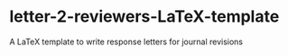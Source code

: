 # letter-2-reviewers-LaTeX-template
A LaTeX template to write response letters for journal revisions
